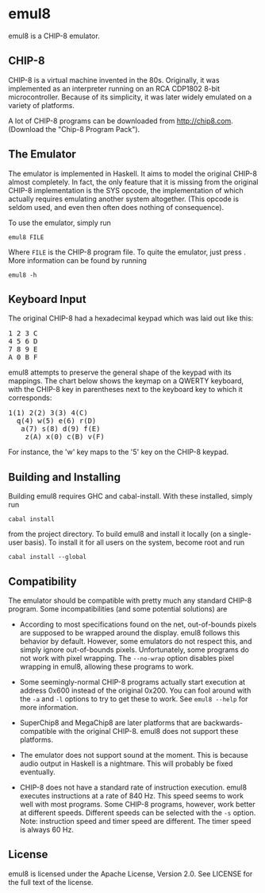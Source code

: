 emul8
=====

emul8 is a CHIP-8 emulator.


CHIP-8
------

CHIP-8 is a virtual machine invented in the 80s. Originally, it was implemented
as an interpreter running on an RCA CDP1802 8-bit microcontroller. Because of
its simplicity, it was later widely emulated on a variety of platforms.

A lot of CHIP-8 programs can be downloaded from <http://chip8.com>. (Download
the "Chip-8 Program Pack").


The Emulator
------------

The emulator is implemented in Haskell. It aims to model the original CHIP-8
almost completely. In fact, the only feature that it is missing from the
original CHIP-8 implementation is the SYS opcode, the implementation of which
actually requires emulating another system altogether. (This opcode is seldom
used, and even then often does nothing of consequence).

To use the emulator, simply run

    emul8 FILE

Where `FILE` is the CHIP-8 program file. To quite the emulator, just press
<ESC>. More information can be found by running

    emul8 -h


Keyboard Input
--------------

The original CHIP-8 had a hexadecimal keypad which was laid out like this:

<pre>
1 2 3 C
4 5 6 D
7 8 9 E
A 0 B F
</pre>

emul8 attempts to preserve the general shape of the keypad with its
mappings. The chart below shows the keymap on a QWERTY keyboard, with the CHIP-8
key in parentheses next to the keyboard key to which it corresponds:

<pre>
1(1) 2(2) 3(3) 4(C)
  q(4) w(5) e(6) r(D)
   a(7) s(8) d(9) f(E)
    z(A) x(0) c(B) v(F)
</pre>

For instance, the 'w' key maps to the '5' key on the CHIP-8 keypad.


Building and Installing
-----------------------

Building emul8 requires GHC and cabal-install. With these installed, simply run

    cabal install

from the project directory. To build emul8 and install it locally (on a
single-user basis). To install it for all users on the system, become root and
run

    cabal install --global


Compatibility
-------------

The emulator should be compatible with pretty much any standard CHIP-8
program. Some incompatibilities (and some potential solutions) are

- According to most specifications found on the net, out-of-bounds pixels are
  supposed to be wrapped around the display. emul8 follows this behavior by
  default. However, some emulators do not respect this, and simply ignore
  out-of-bounds pixels. Unfortunately, some programs do not work with pixel
  wrapping. The `--no-wrap` option disables pixel wrapping in emul8, allowing
  these programs to work.

- Some seemingly-normal CHIP-8 programs actually start execution at address
  0x600 instead of the original 0x200. You can fool around with the `-a` and
  `-l` options to try to get these to work. See `emul8 --help` for more
  information.

- SuperChip8 and MegaChip8 are later platforms that are backwards-compatible
  with the original CHIP-8. emul8 does not support these platforms.

- The emulator does not support sound at the moment. This is because audio
  output in Haskell is a nightmare. This will probably be fixed eventually.

- CHIP-8 does not have a standard rate of instruction execution. emul8 executes
  instructions at a rate of 840 Hz. This speed seems to work well with most
  programs. Some CHIP-8 programs, however, work better at different
  speeds. Different speeds can be selected with the `-s` option. Note:
  instruction speed and timer speed are different. The timer speed is always 60
  Hz.


License
-------

emul8 is licensed under the Apache License, Version 2.0. See LICENSE for the
full text of the license.
